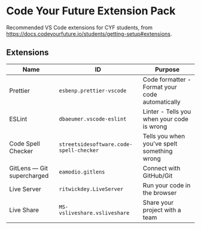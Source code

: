 # Code Your Future Extension Pack

Recommended VS Code extensions for CYF students, from https://docs.codeyourfuture.io/students/getting-setup#extensions.

## Extensions

| Name | ID | Purpose |
|---|---|---|
| Prettier | `esbenp.prettier-vscode` | Code formatter - Format your code automatically |
| ESLint | `dbaeumer.vscode-eslint` | Linter - Tells you when your code is wrong |
| Code Spell Checker | `streetsidesoftware.code-spell-checker` | Tells you when you've spelt something wrong |
| GitLens — Git supercharged | `eamodio.gitlens` | Connect with GitHub/Git |
| Live Server | `ritwickdey.LiveServer` | Run your code in the browser |
| Live Share | `MS-vsliveshare.vsliveshare` | Share your project with a team |
